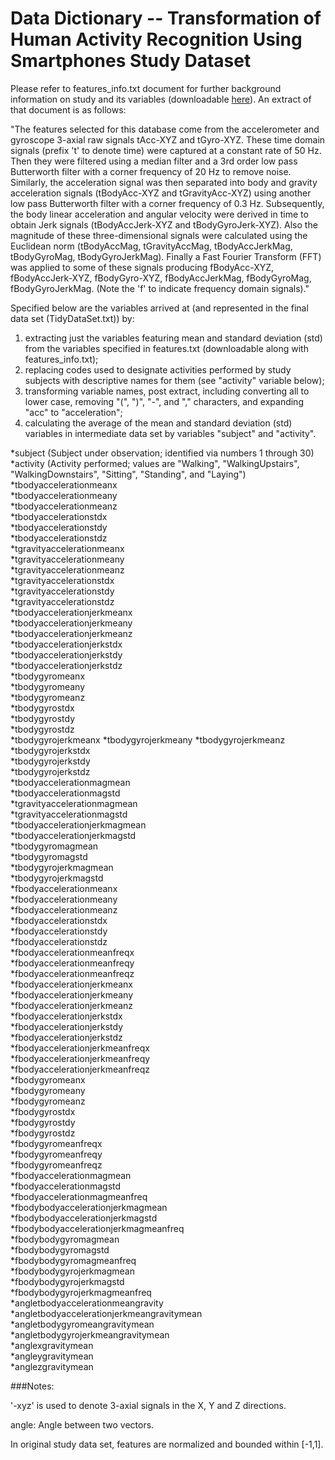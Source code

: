 Data Dictionary -- Transformation of Human Activity Recognition Using Smartphones Study Dataset
===============================================================================================

Please refer to features_info.txt document for further background information on study and its variables (downloadable [here](http://archive.ics.uci.edu/ml/datasets/Human+Activity+Recognition+Using+Smartphones)).  An extract of that document is as follows:

"The features selected for this database come from the accelerometer and gyroscope 3-axial raw signals tAcc-XYZ and tGyro-XYZ. These time domain signals (prefix 't' to denote time) were captured at a constant rate of 50 Hz. Then they were filtered using a median filter and a 3rd order low pass Butterworth filter with a corner frequency of 20 Hz to remove noise. Similarly, the acceleration signal was then separated into body and gravity acceleration signals (tBodyAcc-XYZ and tGravityAcc-XYZ) using another low pass Butterworth filter with a corner frequency of 0.3 Hz. 
Subsequently, the body linear acceleration and angular velocity were derived in time to obtain Jerk signals (tBodyAccJerk-XYZ and tBodyGyroJerk-XYZ). Also the magnitude of these three-dimensional signals were calculated using the Euclidean norm (tBodyAccMag, tGravityAccMag, tBodyAccJerkMag, tBodyGyroMag, tBodyGyroJerkMag). 
Finally a Fast Fourier Transform (FFT) was applied to some of these signals producing fBodyAcc-XYZ, fBodyAccJerk-XYZ, fBodyGyro-XYZ, fBodyAccJerkMag, fBodyGyroMag, fBodyGyroJerkMag. (Note the 'f' to indicate frequency domain signals)."

Specified below are the variables arrived at (and represented in the final data set (TidyDataSet.txt)) by:

1. extracting just the variables featuring mean and standard deviation (std) from the variables specified in features.txt (downloadable along with features_info.txt);
2. replacing codes used to designate activities performed by study subjects with descriptive names for them (see "activity" variable below);
3. transforming variable names, post extract, including converting all to lower case, removing "(", ")", "-", and "," characters, and expanding "acc" to "acceleration";
4. calculating the average of the mean and standard deviation (std) variables in intermediate data set by variables "subject" and "activity".


*subject (Subject under observation; identified via numbers 1 through 30)                            
*activity (Activity performed; values are "Walking", "WalkingUpstairs", "WalkingDownstairs", "Sitting", "Standing", and "Laying")                        
*tbodyaccelerationmeanx                 
*tbodyaccelerationmeany                 
*tbodyaccelerationmeanz                 
*tbodyaccelerationstdx                  
*tbodyaccelerationstdy              
*tbodyaccelerationstdz               
*tgravityaccelerationmeanx            
*tgravityaccelerationmeany               
*tgravityaccelerationmeanz               
*tgravityaccelerationstdx               
*tgravityaccelerationstdy               
*tgravityaccelerationstdz              
*tbodyaccelerationjerkmeanx          
*tbodyaccelerationjerkmeany          
*tbodyaccelerationjerkmeanz      
*tbodyaccelerationjerkstdx      
*tbodyaccelerationjerkstdy      
*tbodyaccelerationjerkstdz     
*tbodygyromeanx                
*tbodygyromeany               
*tbodygyromeanz               
*tbodygyrostdx               
*tbodygyrostdy                
*tbodygyrostdz                
*tbodygyrojerkmeanx
*tbodygyrojerkmeany
*tbodygyrojerkmeanz                      
*tbodygyrojerkstdx                        
*tbodygyrojerkstdy                        
*tbodygyrojerkstdz                        
*tbodyaccelerationmagmean               
*tbodyaccelerationmagstd                
*tgravityaccelerationmagmean            
*tgravityaccelerationmagstd            
*tbodyaccelerationjerkmagmean             
*tbodyaccelerationjerkmagstd              
*tbodygyromagmean                        
*tbodygyromagstd                        
*tbodygyrojerkmagmean                    
*tbodygyrojerkmagstd                    
*fbodyaccelerationmeanx                   
*fbodyaccelerationmeany                  
*fbodyaccelerationmeanz                  
*fbodyaccelerationstdx                  
*fbodyaccelerationstdy                   
*fbodyaccelerationstdz                    
*fbodyaccelerationmeanfreqx               
*fbodyaccelerationmeanfreqy               
*fbodyaccelerationmeanfreqz               
*fbodyaccelerationjerkmeanx               
*fbodyaccelerationjerkmeany               
*fbodyaccelerationjerkmeanz               
*fbodyaccelerationjerkstdx                
*fbodyaccelerationjerkstdy                
*fbodyaccelerationjerkstdz                
*fbodyaccelerationjerkmeanfreqx           
*fbodyaccelerationjerkmeanfreqy           
*fbodyaccelerationjerkmeanfreqz           
*fbodygyromeanx                           
*fbodygyromeany                           
*fbodygyromeanz                           
*fbodygyrostdx                            
*fbodygyrostdy                            
*fbodygyrostdz                            
*fbodygyromeanfreqx                       
*fbodygyromeanfreqy                       
*fbodygyromeanfreqz                       
*fbodyaccelerationmagmean                 
*fbodyaccelerationmagstd                 
*fbodyaccelerationmagmeanfreq             
*fbodybodyaccelerationjerkmagmean         
*fbodybodyaccelerationjerkmagstd          
*fbodybodyaccelerationjerkmagmeanfreq     
*fbodybodygyromagmean                     
*fbodybodygyromagstd                     
*fbodybodygyromagmeanfreq                 
*fbodybodygyrojerkmagmean                 
*fbodybodygyrojerkmagstd                  
*fbodybodygyrojerkmagmeanfreq             
*angletbodyaccelerationmeangravity        
*angletbodyaccelerationjerkmeangravitymean
*angletbodygyromeangravitymean            
*angletbodygyrojerkmeangravitymean        
*anglexgravitymean                        
*angleygravitymean                        
*anglezgravitymean          


###Notes:

'-xyz' is used to denote 3-axial signals in the X, Y and Z directions.

angle: Angle between two vectors.

In original study data set, features are normalized and bounded within [-1,1].
